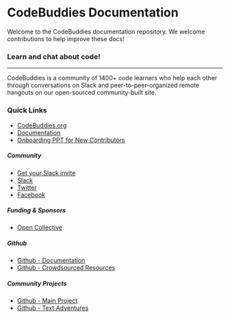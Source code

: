 # CodeBuddies Documentation

Welcome to the CodeBuddies documentation repository. We welcome contributions to help improve these docs!


### Learn and chat about code!
-----
CodeBuddies is a community of 1400+ code learners who help each other through conversations on Slack and peer-to-peer-organized remote hangouts on our open-sourced community-built site.

### Quick Links

- [CodeBuddies.org](http://codebuddies.org)
- [Documentation](http://docs.codebuddies.org)
- [Onboarding PPT for New Contributors](https://docs.google.com/presentation/d/1tlU9hWUsP44W6I0qEre0CgqrjLUaK1Vwr-hGq7phn0Q/edit?usp=drive_web)

##### Community
- [Get your Slack invite](http://codebuddiesmeet.herokuapp.com)
- [Slack](http://codebuddies.slack.com)
- [Twitter](https://twitter.com/codebuddiesmeet)
- [Facebook](https://www.facebook.com/groups/TOPSTUDYGROUP/)

##### Funding & Sponsors
- [Open Collective](https://opencollective.com/codebuddies)

##### Github
- [Github - Documentation](https://github.com/codebuddiesdotorg/documentation)
- [Github - Crowdsourced Resources](https://github.com/codebuddiesdotorg/crowdsourced-resources)

##### Community Projects
- [Github - Main Project](https://github.com/codebuddiesdotorg/codebuddies)
- [Github - Text Adventures](https://github.com/codebuddiesdotorg/text_adventure)
